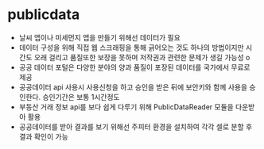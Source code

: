 # publicdata
- 날씨 앱이나 미세먼지 앱을 만들기 위해선 데이터가 필요
- 데이터 구성을 위해 직접 웹 스크래핑을 통해 긁어오는 것도 하나의 방법이지만 시간도 오래 걸리고 품질또한 보장을 못하며 저작권과 관련한 문제가 생길 가능성 o
- 공공 데이터 포털은 다양한 분야의 양과 품질이 포장된 데이터를 국가에서 무료로 제공
- 공공데이터 api 사용시 사용신청을 하고 승인을 받은 뒤에 보안키와 함께 사용을 승인한다. 승인기간은 보통 1시간정도
- 부동산 거래 정보 api를 보다 쉽게 다루기 위해 PublicDataReader 모듈을 다운받아 활용
- 공공데이터를 받아 결과를 보기 위해선 주피터 환경을 설치하여 각각 셀로 분할 후 결과 확인이 가능